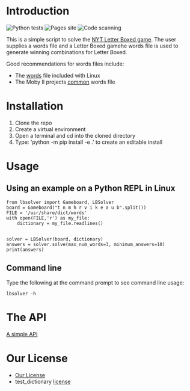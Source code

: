 # Introduction
![Python tests](https://github.com/packdl/letter-boxed-solver/actions/workflows/python-package.yml/badge.svg) ![Pages site](https://github.com/packdl/letter-boxed-solver/actions/workflows/sphinx.yml/badge.svg) ![Code scanning](https://github.com/packdl/letter-boxed-solver/actions/workflows/codeql.yml/badge.svg)

This is a simple script to solve the [NYT Letter Boxed game](https://www.nytimes.com/puzzles/letter-boxed). The user supplies a words file and a Letter Boxed gamehe words file is used to generate winning combinations for Letter Boxed. 

Good recommendations for words files include:
- The [words](https://en.wikipedia.org/wiki/Words_(Unix)) file included with Linux
- The Moby II projects [common](https://www.gutenberg.org/files/3201/files/COMMON.TXT) words file

# Installation
1. Clone the repo
2. Create a virtual environment
3. Open a terminal and cd into the cloned directory 
4. Type: 'python -m pip install -e .' to create an editable install

# Usage
## Using an example on a Python REPL in Linux
```
from lbsolver import Gameboard, LBSolver
board = Gameboard("t n m h r v i k e a u b".split())
FILE = '/usr/share/dict/words'
with open(FILE,'r') as my_file:
    dictionary = my_file.readlines()


solver = LBSolver(board, dictionary)
answers = solver.solve(max_num_words=3, minimum_answers=10)
print(answers)
```
## Command line
Type the following at the command prompt to see command line usage:
```
lbsolver -h
```
# The API
[A simple API](https://packdl.github.io/letter-boxed-solver)
# Our License
- [Our License](https://choosealicense.com/licenses/mit/)
- test_dictionary [license](http://changelogs.ubuntu.com/changelogs/pool/main/s/scowl/scowl_2020.12.07-2/copyright)


